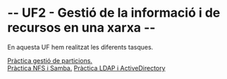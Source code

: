 <h1>-- UF2 - Gestió de la informació i de recursos en una xarxa --</h1>

En aquesta UF hem realitzat les diferents tasques.

<a href="https://htmlpreview.github.io/?https://github.com/amartiinezg/ProjectesDAM/blob/main/M%C3%B2duls/M01-SistemasInform%C3%A1ticos/UF2%20-%20Gesti%C3%B3%20de%20la%20informaci%C3%B3%20i%20de%20recursos%20en%20una%20Xarxa/Pr%C3%A0ctica%20gesti%C3%B3%20de%20particions/PrcticaGestideparticionsngelMartnez.docx.html">Pràctica gestió de particions.</a><br>
<a href="https://htmlpreview.github.io/?https://github.com/amartiinezg/ProjectesDAM/blob/main/M%C3%B2duls/M01-SistemasInform%C3%A1ticos/UF2%20-%20Gesti%C3%B3%20de%20la%20informaci%C3%B3%20i%20de%20recursos%20en%20una%20Xarxa/Pr%C3%A0ctica%20NFS%20i%20Samba/PrcticaNFSSamba.html">Pràctica NFS i Samba.</a>
<a href="https://htmlpreview.github.io/?https://github.com/amartiinezg/ProjectesDAM/blob/main/M%C3%B2duls/M01-SistemasInform%C3%A1ticos/UF2%20-%20Gesti%C3%B3%20de%20la%20informaci%C3%B3%20i%20de%20recursos%20en%20una%20Xarxa/Pr%C3%A0ctica%20LDAP%20i%20ActiveDirectory/PrcticaLDAPiActiveDirectory.html">Pràctica LDAP i ActiveDirectory</a>
